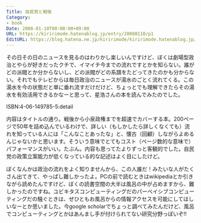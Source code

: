 ```yaml
---
Title: 自民党と戦後
Category:
- book
Date: 2008-01-10T00:00:00+09:00
URL: https://kiririmode.hatenablog.jp/entry/20080110/p1
EditURL: https://blog.hatena.ne.jp/kiririmode/kiririmode.hatenablog.jp/atom/entry/8454420450078215725
---
```



その日その日のニュースを見るのはわりかし楽しいんですけど、ぼくは劇場型政治とやらが好きだったクチで、イマイチ今までの流れですとかを知らない。誰がどの派閥とか分からないし、どの派閥がどの系譜をたどってきたのかも分からない。それでもテレビからは毎日政治のニュースが湯水のごとく流れてくる。この湯水を今の状態だと単に垂れ流すだけだけど、ちょっとでも理解できたらその湯水を有効活用できるかなーと思って、星浩さんの本を読んでみたのでした。

ISBN:4-06-149785-5:detail

内容はタイトルの通り。戦後から小泉政権までを超速でカバーする本。200ページで50年を詰め込んでいるわけで、詳しい（もしかしたら詳しくなくても）流れを知っている人には「こんなことあったな」と、懐古（回顧）しながらよめるんじゃないかと思います。そういう意味でとてもコスト（ページ数的な意味で）パフォーマンスがいい。たぶん。内容も思ってたよりずっと客観的でした。自民党の政策立案能力が低くなっている的な記述はよく目にしたけど。


ぼくなんかは政治の流れをよく知りませんから、この人誰だ！みたいな人がたくさん出てきて、やっぱし難しかったよ。PCの前で読むときはwikipediaとか引きながら読めたんですけど、ぼくの読書空間の大半は風呂の中が占めますから、難しかったのですね。ユビキタスコンピューティングだのパーベイシブコンピューティングだの騒ぐときは、ぜひともお風呂からの情報アクセスを可能にしてほしいなーとか思いました。今google scholarでちょっと調べてみたんだけど、風呂でコンピューティングとかはあんまし手が付けられてない研究分野っぽいぞ!!
